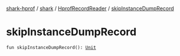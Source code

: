 [shark-hprof](../../index.md) / [shark](../index.md) / [HprofRecordReader](index.md) / [skipInstanceDumpRecord](./skip-instance-dump-record.md)

# skipInstanceDumpRecord

`fun skipInstanceDumpRecord(): `[`Unit`](https://kotlinlang.org/api/latest/jvm/stdlib/kotlin/-unit/index.html)